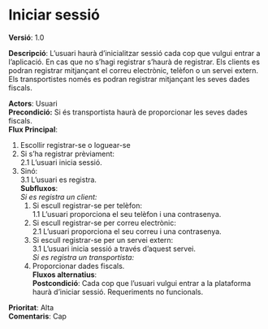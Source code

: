 # Iniciar sessió

**Versió**: 1.0

**Descripció**:
L’usuari haurà d’inicialitzar sessió cada cop que vulgui entrar a l’aplicació. En cas que no s’hagi registrar s’haurà de registrar. Els clients es podran registrar mitjançant el correu electrònic, telèfon o un servei extern. Els transportistes només es podran registrar mitjançant les seves dades fiscals.<br>

**Actors**: Usuari<br>
**Precondició:**
Si és transportista haurà de proporcionar les seves dades fiscals.<br>
**Flux Principal**:<br>
1. Escollir registrar-se o loguear-se<br>
2. Si s’ha registrar prèviament:<br>
   2.1 L’usuari inicia sessió.<br>
3. Sinó:<br>
   3.1 L’usuari es registra.<br>
**Subfluxos**:<br>
*Si es registra un client:*<br>
   1. Si escull registrar-se per telèfon:<br>
      1.1 L’usuari proporciona el seu telèfon i una contrasenya.<br>
   2. Si escull registrar-se per correu electrònic:<br>
      2.1 L’usuari proporciona el seu correu i una contrasenya.<br>
   3. Si escull registrar-se per un servei extern:<br>
      3.1 L’usuari inicia sessió a través d’aquest servei.<br>
*Si es registra un transportista:*<br>
   1. Proporcionar dades fiscals.<br>
**Fluxos alternatius**:<br>
**Postcondició**:
Cada cop que l’usuari vulgui entrar a la plataforma haurà d’iniciar sessió.
Requeriments no funcionals.<br>

**Prioritat**: Alta<br>
**Comentaris**: Cap




